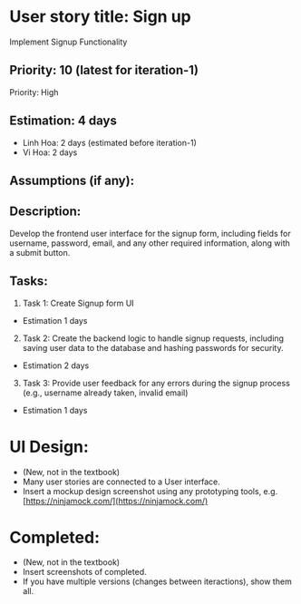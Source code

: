 # User story title: Sign up
Implement Signup Functionality


## Priority: 10 (latest for iteration-1)
Priority: High

## Estimation: 4 days
* Linh Hoa: 2 days (estimated before iteration-1)
* Vi Hoa: 2 days

## Assumptions (if any):

## Description: 
Develop the frontend user interface for the signup form, including fields for username, password, email, and any other required information, along with a submit button.

## Tasks:
1. Task 1: Create Signup form UI 
- Estimation 1 days

2. Task 2: Create the backend logic to handle signup requests, including saving user data to the database and hashing passwords for security.
- Estimation 2 days

3. Task 3: Provide user feedback for any errors during the signup process (e.g., username already taken, invalid email)
- Estimation 1 days

# UI Design:
* (New, not in the textbook) 
* Many user stories are connected to a User interface.
* Insert a mockup design screenshot using any prototyping tools, e.g. [https://ninjamock.com/](https://ninjamock.com/)

# Completed:
* (New, not in the textbook) 
* Insert screenshots of completed. 
* If you have multiple versions (changes between iteractions), show them all.

